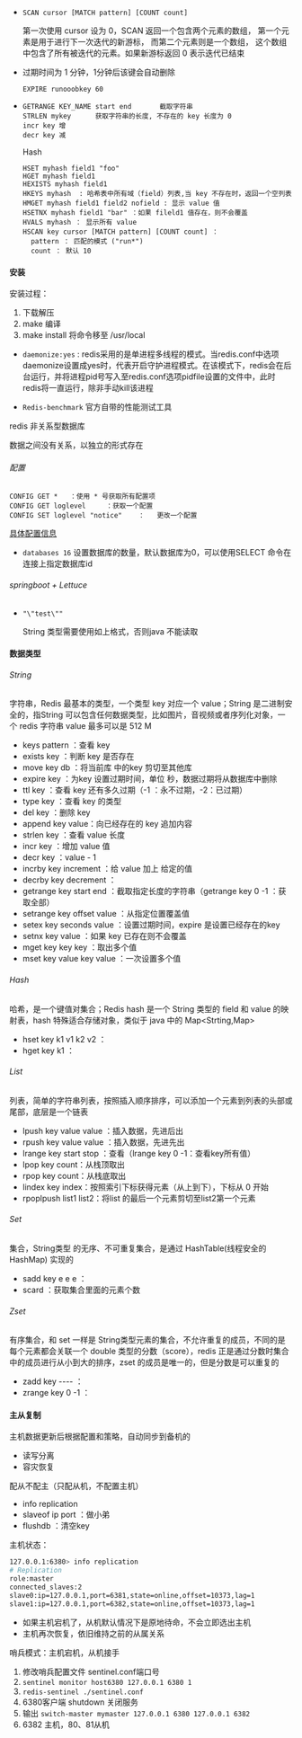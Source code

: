 

- ```
  SCAN cursor [MATCH pattern] [COUNT count]
  ```

  第一次使用 cursor 设为 0，SCAN 返回一个包含两个元素的数组， 第一个元素是用于进行下一次迭代的新游标， 而第二个元素则是一个数组， 这个数组中包含了所有被迭代的元素。如果新游标返回 0 表示迭代已结束



- 过期时间为 1 分钟，1分钟后该键会自动删除

  ```
  EXPIRE runooobkey 60
  ```

- ```
  GETRANGE KEY_NAME start end   	截取字符串
  STRLEN mykey		获取字符串的长度, 不存在的 key 长度为 0
  incr key 增
  decr key 减
  ```

  Hash

  ```
  HSET myhash field1 "foo"
  HGET myhash field1
  HEXISTS myhash field1
  HKEYS myhash  : 哈希表中所有域（field）列表,当 key 不存在时，返回一个空列表
  HMGET myhash field1 field2 nofield : 显示 value 值
  HSETNX myhash field1 "bar" ：如果 fileld1 值存在，则不会覆盖
  HVALS myhash ： 显示所有 value
  HSCAN key cursor [MATCH pattern] [COUNT count] ：
  	pattern ： 匹配的模式 ("run*")
  	count ： 默认 10
  ```




#### 安装



安装过程：

1. 下载解压
2. make 编译
3. make install 将命令移至 /usr/local



- `daemonize:yes` : redis采用的是单进程多线程的模式。当redis.conf中选项daemonize设置成yes时，代表开启守护进程模式。在该模式下，redis会在后台运行，并将进程pid号写入至redis.conf选项pidfile设置的文件中，此时redis将一直运行，除非手动kill该进程

- `Redis-benchmark`  官方自带的性能测试工具

redis 非关系型数据库

数据之间没有关系，以独立的形式存在



###### 配置

```
CONFIG GET *   ：使用 * 号获取所有配置项
CONFIG GET loglevel		：获取一个配置
CONFIG SET loglevel "notice"   	：	更改一个配置
```

[具体配置信息](https://www.runoob.com/redis/redis-conf.html)

- `databases 16`  设置数据库的数量，默认数据库为0，可以使用SELECT 命令在连接上指定数据库id







###### springboot + Lettuce



- ```
  "\"test\""
  ```

  String 类型需要使用如上格式，否则java 不能读取











#### 数据类型



###### String

字符串，Redis 最基本的类型，一个类型 key 对应一个 value；String 是二进制安全的，指String 可以包含任何数据类型，比如图片，音视频或者序列化对象，一个 redis 字符串 value 最多可以是 512 M

- keys pattern ：查看 key
- exists key ：判断 key 是否存在
- move key db ：将当前库 中的key 剪切至其他库
- expire key ：为key 设置过期时间，单位 秒，数据过期将从数据库中删除
- ttl key ：查看 key 还有多久过期（-1 ：永不过期，-2：已过期）
- type key ：查看 key 的类型
- del key ：删除 key
- append  key value：向已经存在的 key 追加内容
- strlen key ：查看 value 长度
- incr key ：增加 value 值
- decr key ：value - 1
- incrby key increment ：给 value 加上 给定的值
- decrby key decrement ：
- getrange key start end ：截取指定长度的字符串（getrange key 0 -1 ：获取全部）
- setrange key offset value ：从指定位置覆盖值
- setex key seconds value ：设置过期时间，expire 是设置已经存在的key
- setnx key value ：如果 key 已存在则不会覆盖
- mget key key key ：取出多个值
- mset key value key value ：一次设置多个值





###### Hash

哈希，是一个键值对集合；Redis hash 是一个 String 类型的 field 和 value 的映射表，hash 特殊适合存储对象，类似于 java 中的 Map<Strting,Map>

- hset key k1 v1 k2 v2 ：
- hget key k1 ：



###### List

列表，简单的字符串列表，按照插入顺序排序，可以添加一个元素到列表的头部或尾部，底层是一个链表

- lpush key value value ：插入数据，先进后出
- rpush key value value ：插入数据，先进先出
- lrange key start stop ：查看（lrange key 0 -1：查看key所有值）
- lpop key count：从栈顶取出
- rpop key count：从栈底取出
- lindex key index：按照索引下标获得元素（从上到下），下标从 0 开始
- rpoplpush  list1 list2：将list 的最后一个元素剪切至list2第一个元素



###### Set

集合，String类型 的无序、不可重复集合，是通过 HashTable(线程安全的 HashMap) 实现的

- sadd key e e e ：
- scard ：获取集合里面的元素个数



###### Zset

有序集合，和 set 一样是 String类型元素的集合，不允许重复的成员，不同的是每个元素都会关联一个 double 类型的分数（score），redis 正是通过分数时集合中的成员进行从小到大的排序，zset 的成员是唯一的，但是分数是可以重复的

- zadd key ---- ：
- zrange key 0 -1 ：







#### 主从复制

主机数据更新后根据配置和策略，自动同步到备机的 

- 读写分离
- 容灾恢复



配从不配主（只配从机，不配置主机）

- info replication
- slaveof ip port ：做小弟
- flushdb ：清空key



主机状态：

```sh
127.0.0.1:6380> info replication
# Replication
role:master
connected_slaves:2
slave0:ip=127.0.0.1,port=6381,state=online,offset=10373,lag=1
slave1:ip=127.0.0.1,port=6382,state=online,offset=10373,lag=1
```

- 如果主机宕机了，从机默认情况下是原地待命，不会立即选出主机
- 主机再次恢复，依旧维持之前的从属关系



哨兵模式：主机宕机，从机接手

1. 修改哨兵配置文件 sentinel.conf端口号
2. `sentinel monitor host6380 127.0.0.1 6380 1`
3. `redis-sentinel ./sentinel.conf`
4. 6380客户端 shutdown 关闭服务
5. 输出 `switch-master mymaster 127.0.0.1 6380 127.0.0.1 6382` 
6. 6382 主机，80、81从机
